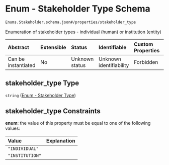# Enum - Stakeholder Type Schema

```txt
Enums.Stakeholder.schema.json#/properties/stakeholder_type
```

Enumeration of stakeholder types - individual (human) or institution (entity)

| Abstract            | Extensible | Status         | Identifiable            | Custom Properties | Additional Properties | Access Restrictions | Defined In                                                                             |
| :------------------ | :--------- | :------------- | :---------------------- | :---------------- | :-------------------- | :------------------ | :------------------------------------------------------------------------------------- |
| Can be instantiated | No         | Unknown status | Unknown identifiability | Forbidden         | Allowed               | none                | [Stakeholder.schema.json\*](../objects/Stakeholder.schema.json "open original schema") |

## stakeholder_type Type

`string` ([Enum - Stakeholder Type](stakeholder-1-properties-enum---stakeholder-type.md))

## stakeholder_type Constraints

**enum**: the value of this property must be equal to one of the following values:

| Value           | Explanation |
| :-------------- | :---------- |
| `"INDIVIDUAL"`  |             |
| `"INSTITUTION"` |             |
